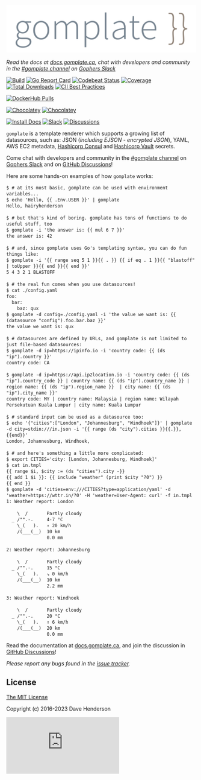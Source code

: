 <img src="docs/static/images/gomplate.png" width="512px" alt="gomplate logo"/>

_Read the docs at [docs.gomplate.ca][docs-url], chat with developers and community in the [#gomplate channel][] on [Gophers Slack][]_

[![Build][gh-actions-image]][gh-actions-url]
[![Go Report Card][reportcard-image]][reportcard-url]
[![Codebeat Status][codebeat-image]][codebeat-url]
[![Coverage][gocover-image]][gocover-url]
[![Total Downloads][gh-downloads-image]][gh-downloads-url]
[![CII Best Practices][cii-bp-image]][cii-bp-url]

[![DockerHub Pulls][dockerhub-pulls-image]][dockerhub-url]

[![Chocolatey](https://img.shields.io/chocolatey/v/gomplate.svg)](https://chocolatey.org/packages/gomplate)
[![Chocolatey](https://img.shields.io/chocolatey/dt/gomplate.svg)](https://chocolatey.org/packages/gomplate)

[![Install Docs][install-docs-image]][install-docs-url]
[![Slack][slack-image]][slack-url]
[![Discussions][discussions-image]][discussions-url]

`gomplate` is a template renderer which supports a growing list of datasources,
such as: JSON (_including EJSON - encrypted JSON_), YAML, AWS EC2 metadata,
[Hashicorp Consul](https://www.consul.io/) and [Hashicorp Vault](https://www.vaultproject.io/) secrets.

Come chat with developers and community in the [#gomplate channel][] on [Gophers Slack][] and on [GitHub Discussions][discussions-url]!

Here are some hands-on examples of how `gomplate` works:

```console
$ # at its most basic, gomplate can be used with environment variables...
$ echo 'Hello, {{ .Env.USER }}' | gomplate
Hello, hairyhenderson

$ # but that's kind of boring. gomplate has tons of functions to do useful stuff, too
$ gomplate -i 'the answer is: {{ mul 6 7 }}'
the answer is: 42

$ # and, since gomplate uses Go's templating syntax, you can do fun things like:
$ gomplate -i '{{ range seq 5 1 }}{{ . }} {{ if eq . 1 }}{{ "blastoff" | toUpper }}{{ end }}{{ end }}'
5 4 3 2 1 BLASTOFF

$ # the real fun comes when you use datasources!
$ cat ./config.yaml
foo:
  bar:
    baz: qux
$ gomplate -d config=./config.yaml -i 'the value we want is: {{ (datasource "config").foo.bar.baz }}'
the value we want is: qux

$ # datasources are defined by URLs, and gomplate is not limited to just file-based datasources:
$ gomplate -d ip=https://ipinfo.io -i 'country code: {{ (ds "ip").country }}'
country code: CA

$ gomplate -d ip=https://api.ip2location.io -i 'country code: {{ (ds "ip").country_code }} | country name: {{ (ds "ip").country_name }} | region name: {{ (ds "ip").region_name }}  | city name: {{ (ds "ip").city_name }}'
country code: MY | country name: Malaysia | region name: Wilayah Persekutuan Kuala Lumpur | city name: Kuala Lumpur

$ # standard input can be used as a datasource too:
$ echo '{"cities":["London", "Johannesburg", "Windhoek"]}' | gomplate -d city=stdin:///in.json -i '{{ range (ds "city").cities }}{{.}}, {{end}}'
London, Johannesburg, Windhoek, 

$ # and here's something a little more complicated:
$ export CITIES='city: [London, Johannesburg, Windhoek]'
$ cat in.tmpl
{{ range $i, $city := (ds "cities").city -}}
{{ add 1 $i }}: {{ include "weather" (print $city "?0") }}
{{ end }}
$ gomplate -d 'cities=env:///CITIES?type=application/yaml' -d 'weather=https://wttr.in/?0' -H 'weather=User-Agent: curl' -f in.tmpl
1: Weather report: London

    \  /       Partly cloudy
  _ /"".-.     4-7 °C
    \_(   ).   ↑ 20 km/h
    /(___(__)  10 km
               0.0 mm

2: Weather report: Johannesburg

    \  /       Partly cloudy
  _ /"".-.     15 °C
    \_(   ).   ↘ 0 km/h
    /(___(__)  10 km
               2.2 mm

3: Weather report: Windhoek

    \  /       Partly cloudy
  _ /"".-.     20 °C
    \_(   ).   ↑ 6 km/h
    /(___(__)  20 km
               0.0 mm
```

Read the documentation at [docs.gomplate.ca][docs-url], and join the discussion
in [GitHub Discussions][discussions-url]!

_Please report any bugs found in the [issue tracker](https://github.com/hairyhenderson/gomplate/issues/)._

## License

[The MIT License](http://opensource.org/licenses/MIT)

Copyright (c) 2016-2023 Dave Henderson

[gh-actions-image]: https://github.com/hairyhenderson/gomplate/workflows/Build/badge.svg?branch=main
[gh-actions-url]: https://github.com/hairyhenderson/gomplate/actions?workflow=Build&branch=main

[reportcard-image]: https://goreportcard.com/badge/github.com/hairyhenderson/gomplate
[reportcard-url]: https://goreportcard.com/report/github.com/hairyhenderson/gomplate
[codebeat-image]: https://codebeat.co/badges/39ed2148-4b86-4d1e-8526-25f60e159ba1
[codebeat-url]: https://codebeat.co/projects/github-com-hairyhenderson-gomplate
[gocover-image]: https://gocover.io/_badge/github.com/hairyhenderson/gomplate
[gocover-url]: https://gocover.io/github.com/hairyhenderson/gomplate
[gh-downloads-image]: https://img.shields.io/github/downloads/hairyhenderson/gomplate/total.svg
[gh-downloads-url]: https://github.com/hairyhenderson/gomplate/releases

[cii-bp-image]: https://bestpractices.coreinfrastructure.org/projects/337/badge
[cii-bp-url]: https://bestpractices.coreinfrastructure.org/projects/337

[dockerhub-url]: https://hub.docker.com/r/hairyhenderson/gomplate
[dockerhub-pulls-image]: https://img.shields.io/docker/pulls/hairyhenderson/gomplate.svg

[docs-url]: https://docs.gomplate.ca
[install-docs-image]: https://img.shields.io/badge/install-docs-blue.svg
[install-docs-url]: https://docs.gomplate.ca/installing

[Gophers Slack]: https://invite.slack.golangbridge.org
[#gomplate channel]: https://gophers.slack.com/messages/CGTR16RM2/

[slack-image]: https://img.shields.io/badge/slack-gophers/%23gomplate-00ADD8.svg?logo=slack
[slack-url]: https://gophers.slack.com/messages/CGTR16RM2/

[discussions-image]: https://img.shields.io/badge/discussions-gomplate-blue.svg?logo=github
[discussions-url]: https://github.com/hairyhenderson/gomplate/discussions

[![Analytics](https://ga-beacon.appspot.com/UA-82637990-1/gomplate/README.md?pixel)](https://github.com/igrigorik/ga-beacon)
